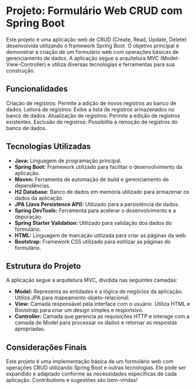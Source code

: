 # Projeto: Formulário Web CRUD com Spring Boot
Este projeto é uma aplicação web de CRUD (Create, Read, Update, Delete) desenvolvida utilizando o framework Spring Boot. O objetivo principal é demonstrar a criação de um formulário web com operações básicas de gerenciamento de dados. A aplicação segue a arquitetura MVC (Model-View-Controller) e utiliza diversas tecnologias e ferramentas para sua construção.


## Funcionalidades
Criação de registros: Permite a adição de novos registros ao banco de dados.
Leitura de registros: Exibe a lista de registros armazenados no banco de dados.
Atualização de registros: Permite a edição de registros existentes.
Exclusão de registros: Possibilita a remoção de registros do banco de dados.

## Tecnologias Utilizadas
* **Java:** Linguagem de programação principal.
* **Spring Boot:** Framework utilizado para facilitar o desenvolvimento da aplicação.
* **Maven:** Ferramenta de automação de build e gerenciamento de dependências.
* **H2 Database:** Banco de dados em memória utilizado para armazenar os dados da aplicação.
* **JPA (Java Persistence API):** Utilizado para a persistência de dados.
* **Spring DevTools:** Ferramenta para acelerar o desenvolvimento e a depuração.
* **Spring Starter Validation:** Utilizado para validação dos dados do formulário.
* **HTML:** Linguagem de marcação utilizada para criar as páginas da web.
* **Bootstrap:** Framework CSS utilizado para estilizar as páginas do formulário.

## Estrutura do Projeto
A aplicação segue a arquitetura MVC, dividida nas seguintes camadas:

* **Model:** Representa as entidades e a lógica de negócios da aplicação. Utiliza JPA para mapeamento objeto-relacional.
* **View:** Camada responsável pela interface com o usuário. Utiliza HTML e Bootstrap para criar um design simples e responsivo.
* **Controller:** Camada que gerencia as requisições HTTP e interage com a camada de Model para processar os dados e retornar as respostas apropriadas.

## Considerações Finais
Este projeto é uma implementação básica de um formulário web com operações CRUD utilizando Spring Boot e outras tecnologias. Ele pode ser expandido e adaptado conforme as necessidades específicas de cada aplicação. Contributions e sugestões são bem-vindas!
